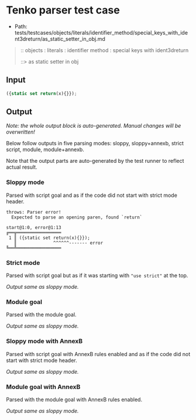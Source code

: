 # Tenko parser test case

- Path: tests/testcases/objects/literals/identifier_method/special_keys_with_ident3dreturn/as_static_setter_in_obj.md

> :: objects : literals : identifier method : special keys with ident3dreturn
>
> ::> as static setter in obj

## Input

`````js
({static set return(x){}});
`````

## Output

_Note: the whole output block is auto-generated. Manual changes will be overwritten!_

Below follow outputs in five parsing modes: sloppy, sloppy+annexb, strict script, module, module+annexb.

Note that the output parts are auto-generated by the test runner to reflect actual result.

### Sloppy mode

Parsed with script goal and as if the code did not start with strict mode header.

`````
throws: Parser error!
  Expected to parse an opening paren, found `return`

start@1:0, error@1:13
╔══╦═════════════════
 1 ║ ({static set return(x){}});
   ║              ^^^^^^------- error
╚══╩═════════════════

`````

### Strict mode

Parsed with script goal but as if it was starting with `"use strict"` at the top.

_Output same as sloppy mode._

### Module goal

Parsed with the module goal.

_Output same as sloppy mode._

### Sloppy mode with AnnexB

Parsed with script goal with AnnexB rules enabled and as if the code did not start with strict mode header.

_Output same as sloppy mode._

### Module goal with AnnexB

Parsed with the module goal with AnnexB rules enabled.

_Output same as sloppy mode._
